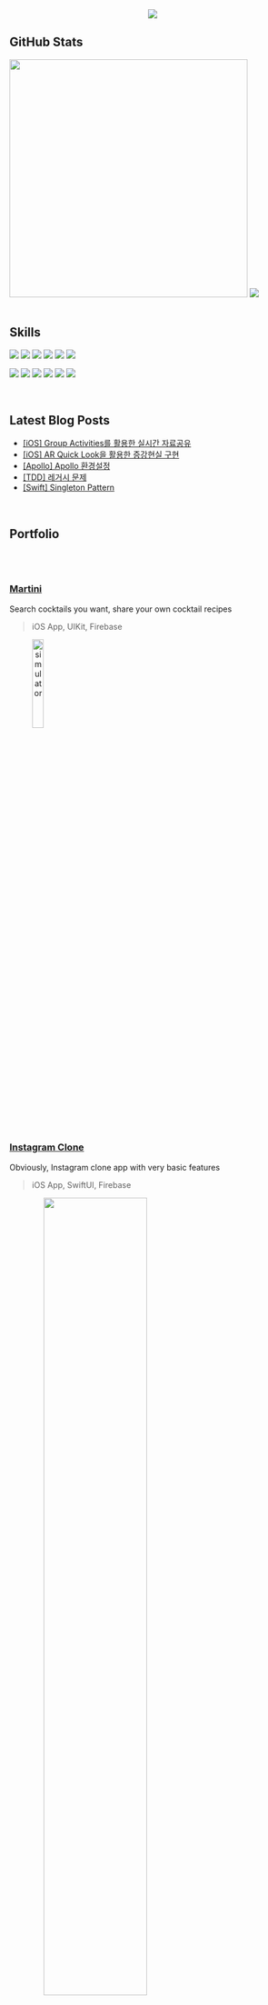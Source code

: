 

<div align="center">
  <img src="https://capsule-render.vercel.app/api?type=waving&color=gradient&height=280&section=header&text=Ronick&fontSize=90&animation=fadeIn&fontAlignY=35"/>

</div>


## GitHub Stats


<div align="left">
<img width="419px" src="https://github-readme-stats.vercel.app/api?username=ronick-grammer&show_icons=true&theme=default">

<img src="https://github-readme-stats.vercel.app/api/top-langs/?username=ronick-grammer&layout=compact">
</div>

<br>

## Skills


![](https://img.shields.io/badge/Code-Swift-informational?style=flat&logo=swift&color=4AB197)
![](https://img.shields.io/badge/Code-UIKit-informational?style=flat&logo=UIKit&logoColor=white&color=4AB197)
![](https://img.shields.io/badge/Code-SwiftUI-informational?style=flat&logo=swift&logoColor=blue&color=4AB197)
![](https://img.shields.io/badge/Code-C++-informational?style=flat&logo=Cplusplus&color=4AB197)
![](https://img.shields.io/badge/Code-MySQL-informational?style=flat&logo=MySQL&logoColor=white&color=4AB197)
![](https://img.shields.io/badge/Code-Git-informational?style=flat&logo=git&logoColor=white&color=4AB197)

![](https://img.shields.io/badge/Tool-Xcode-informational?style=flat&logo=Xcode&logoColor=white&color=4AB197)
![](https://img.shields.io/badge/Tool-Firebase-informational?style=flat&logo=Firebase&logoColor=white&color=4AB197)
![](https://img.shields.io/badge/Tool-Unity3D-informational?style=flat&logo=Unity&logoColor=white&color=4AB197)
![](https://img.shields.io/badge/Tool-Github-informational?style=flat&logo=Github&logoColor=white&color=4AB197)
![](https://img.shields.io/badge/Tool-Trello-informational?style=flat&logo=Trello&logoColor=white&color=4AB197)
![](https://img.shields.io/badge/Tool-Figma-informational?style=flat&logo=Figma&logoColor=white&color=4AB197)

<br>

## Latest Blog Posts
<!-- BLOG-POST-LIST:START -->
- [[iOS] Group Activities를 활용한 실시간 자료공유](https://ronick-grammer.github.io/ios/wwdc/iOS-Group-Activities%EB%A5%BC-%ED%99%9C%EC%9A%A9%ED%95%9C-%EC%8B%A4%EC%8B%9C%EA%B0%84-%EC%9E%90%EB%A3%8C%EA%B3%B5%EC%9C%A0/)
- [[iOS] AR Quick Look을 활용한 증강현실 구현](https://ronick-grammer.github.io/ios/wwdc/iOS-AR-Quick-Look%EC%9D%84-%ED%99%9C%EC%9A%A9%ED%95%9C-%EC%A6%9D%EA%B0%95%ED%98%84%EC%8B%A4-%EA%B5%AC%ED%98%84/)
- [[Apollo] Apollo 환경설정](https://ronick-grammer.github.io/graphql/ios/swift/Apollo-Apollo-%ED%99%98%EA%B2%BD%EC%84%A4%EC%A0%95/)
- [[TDD] 레거시 문제](https://ronick-grammer.github.io/tdd/ios/swift/TDD-Legacy-Problems/)
- [[Swift] Singleton Pattern](https://ronick-grammer.github.io/swift/Swift-Singleton-Pattern/)
<!-- BLOG-POST-LIST:END -->

<br>

## Portfolio 

<br><br>

### [Martini](https://github.com/ronick-grammer/Martini)
Search cocktails you want, share your own cocktail recipes
> iOS App, UIKit, Firebase

<a href="https://github.com/ronick-grammer/Martini" align="center">
  <img src= "https://user-images.githubusercontent.com/73280175/136690070-03a822a4-2646-48df-b6a4-9c706efd626a.gif" alt="simulator" width = "20%">
</a>

<br><br><br><br>

### [Instagram Clone](https://github.com/ronick-grammer/InstagramClone_SwiftUI)
Obviously, Instagram clone app with very basic features 
> iOS App, SwiftUI, Firebase

<a href="https://github.com/ronick-grammer/InstagramClone_SwiftUI" align="center">
  <img src = "https://user-images.githubusercontent.com/73280175/138391594-5d57fa7c-adc1-4c1a-9884-4cb39f2a456a.png" width = "60%">
</a>

<br><br><br><br>

### [Project Limbo](https://github.com/ronick-grammer/PORTFOLIO_GAME_ProjectLimbo)
3D side scrollig game with interesting story
> PC Platform, Unity 3D, Maya 3D

<a href="https://github.com/ronick-grammer/PORTFOLIO_GAME_ProjectLimbo" align="center">
 <img src = "https://user-images.githubusercontent.com/73280175/138389015-373b9fdd-84e0-4de9-9e09-804636d7f160.gif" width = "80%">
</a>
  
<!--
**ronick-grammer/ronick-grammer** is a ✨ _special_ ✨ repository because its `README.md` (this file) appears on your GitHub profile.
-->

